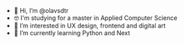 - 👋 Hi, I’m @olavsdtr
- 🤓 I'm studying for a master in Applied Computer Science
- 👀 I’m interested in UX design, frontend and digital art
- 🌱 I’m currently learning Python and Next
